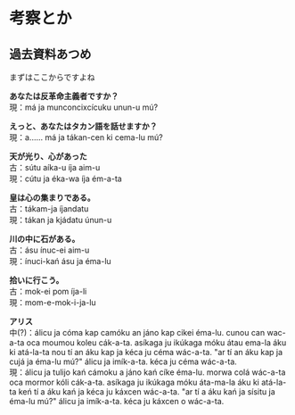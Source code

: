 # 考察とか

## 過去資料あつめ
まずはここからですよね

**あなたは反革命主義者ですか？**  
現：má ja munconcixcícuku unun-u mú?  

**えっと、あなたはタカン語を話せますか？**  
現：a...... má ja tákan-cen ki cema-lu mú?  

**天が光り、心があった**  
古：sútu aíka-u íja aim-u  
現：cútu ja éka-wa íja ém-a-ta  

**皇は心の集まりである。**  
古：tákam-ja íjandatu  
現：tákan ja kjádatu únun-u  

**川の中に石がある。**  
古：ásu ínuc-ei aim-u  
現：ínuci-kań ásu ja éma-lu  

**拾いに行こう。**  
古：mok-ei pom íja-li  
現：mom-e-mok-i-ja-lu  

**アリス**  
中(?)：álicu ja cóma kap camóku an jáno kap cikei éma-lu. cunou can wac-a-ta oca moumou koleu cák-a-ta. asíkaga ju ikúkaga móku átau ema-la áku ki atá-la-ta nou tí an áku kap ja kéca ju céma wác-a-ta. "ar tí an áku kap ja cujá ja éma-lu mú?" álicu ja imík-a-ta. kéca ju céma wác-a-ta.  
現：álicu ja tulijo kań cámoku a jáno kań cíke éma-lu. morwa colá wác-a-ta oca mormor kóli cák-a-ta. asíkaga ju ikúkaga móku áta-ma-la áku ki atá-la-ta keń tí a áku kań ja kéca ju káxcen wác-a-ta. "ar tí a áku kań ja sísitu ja éma-lu mú?" álicu ja imík-a-ta. kéca ju káxcen o wác-a-ta.  







